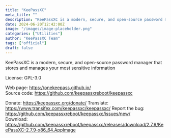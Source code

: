 ```yaml
---
title: "KeePassXC"
meta_title: ""
description: "KeePassXC is a modern, secure, and open-source password manager that stores and manages your most sensitive information"
date: 2024-06-20T12:42:00Z
image: "/images/image-placeholder.png"
categories: ["Utilities"]
author: "KeePassXC Team"
tags: ["official"]
draft: false
---
```


KeePassXC is a modern, secure, and open-source password manager that stores and manages your most sensitive information

License: GPL-3.0

Web page: https://onekeepass.github.io/  
Source code: https://github.com/keepassxreboot/keepassxc

Donate: https://keepassxc.org/donate/
Translate: https://www.transifex.com/keepassxc/keepassxc/
Report the bug: https://github.com/keepassxreboot/keepassxc/issues/new/  
Download: https://github.com/keepassxreboot/keepassxc/releases/download/2.7.9/KeePassXC-2.7.9-x86_64.AppImage
